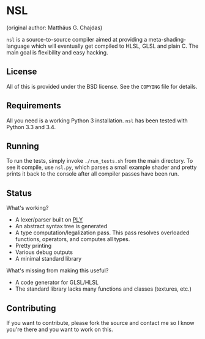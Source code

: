 NSL
===

(original author: Matthäus G. Chajdas)

`nsl` is a source-to-source compiler aimed at providing a meta-shading-language which will eventually get compiled to HLSL, GLSL and plain C. The main goal is flexibility and easy hacking.

License
-------

All of this is provided under the BSD license. See the `COPYING` file for details.

Requirements
------------

All you need is a working Python 3 installation. `nsl` has been tested with Python 3.3 and 3.4.

Running
-------

To run the tests, simply invoke `./run_tests.sh` from the main directory. To see it compile, use `nsl.py`, which parses a small example shader and pretty prints it back to the console after all compiler passes have been run.

Status
------

What's working?

* A lexer/parser built on [PLY](http://www.dabeaz.com/ply/)
* An abstract syntax tree is generated
* A type computation/legalization pass. This pass resolves overloaded functions, operators, and computes all types.
* Pretty printing
* Various debug outputs
* A minimal standard library

What's missing from making this useful?

* A code generator for GLSL/HLSL
* The standard library lacks many functions and classes (textures, etc.)

Contributing
------------

If you want to contribute, please fork the source and contact me so I know you're there and you want to work on this.